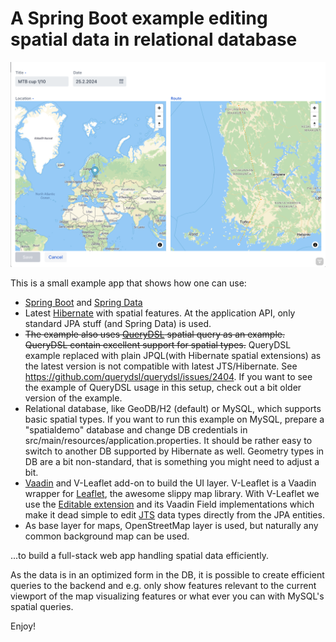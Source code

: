 # A Spring Boot example editing spatial data in relational database

![Alt text](./screenshot.png?raw=true "Screenshot")

This is a small example app that shows how one can use:

 * [Spring Boot](http://projects.spring.io/spring-boot/) and [Spring Data](http://projects.spring.io/spring-data/)
 * Latest [Hibernate](http://hibernate.org/orm/) with spatial features. At the application API, only standard JPA stuff (and Spring Data) is used.
 * ~~The example also uses [QueryDSL](http://www.querydsl.com) spatial query as an example. QueryDSL contain excellent support for spatial types.~~ QueryDSL example replaced with plain JPQL(with Hibernate spatial extensions) as the latest version is not compatible with latest JTS/Hibernate. See https://github.com/querydsl/querydsl/issues/2404. If you want to see the example of QueryDSL usage in this setup, check out a bit older version of the example.
 * Relational database, like GeoDB/H2 (default) or MySQL, which supports basic spatial types. If you want to run this example on MySQL, prepare a "spatialdemo" database and change DB credentials in src/main/resources/application.properties. It should be rather easy to switch to another DB supported by Hibernate as well. Geometry types in DB are a bit non-standard, that is something you might need to adjust a bit.
 * [Vaadin](https://vaadin.com/framework) and V-Leaflet add-on to build the UI layer. V-Leaflet is a Vaadin wrapper for [Leaflet](http://leafletjs.com), the awesome slippy map library. With V-Leaflet we use the [Editable extension](https://vaadin.com/directory#!addon/v-leaflet-editable) and its Vaadin Field implementations which make it dead simple to edit [JTS](http://tsusiatsoftware.net/jts/main.html) data types directly from the JPA entities. 
 * As base layer for maps, OpenStreetMap layer is used, but naturally any common background map can be used.

...to build a full-stack web app handling spatial data efficiently.

As the data is in an optimized form in the DB, it is possible to create efficient queries to the backend and e.g. only show features relevant to the current viewport of the map visualizing features or what ever you can with MySQL's spatial queries.

Enjoy!
